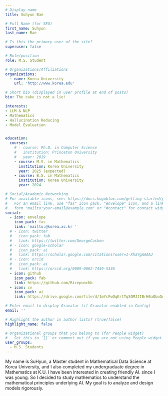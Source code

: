 ```yaml
---
# Display name
title: Suhyun Bae

# Full Name (for SEO)
first_name: Suhyun
last_name: Bae

# Is this the primary user of the site?
superuser: false

# Role/position
role: M.S. Student

# Organizations/Affiliations
organizations:
  - name: Korea University
    url: 'http://www.korea.edu'

# Short bio (displayed in user profile at end of posts)
bio: The cake is not a lie!

interests:
- LLM & NLP
- Mathematics
- Hallucination Reducing
- Model Evaluation


education:
  courses:
    # - course: Ph.D. in Computer Science
    #   institution: Princeton University
    #   year: 2019
    - course: M.S. in Mathematics
      institution: Korea University
      year: 2025 (expected)
    - course: B.S. in Mathematics
      institution: Korea University
      year: 2024

# Social/Academic Networking
# For available icons, see: https://docs.hugoblox.com/getting-started/page-builder/#icons
#   For an email link, use "fas" icon pack, "envelope" icon, and a link in the
#   form "mailto:your-email@example.com" or "#contact" for contact widget.
social:
  - icon: envelope
    icon_pack: fas
    link: 'mailto:@korea.ac.kr '
  # - icon: twitter
  #   icon_pack: fab
  #   link: https://twitter.com/GeorgeCushen
  # - icon: google-scholar
  #   icon_pack: ai
  #   link: https://scholar.google.com/citations?user=I-XhaYgAAAAJ
  # - icon: orcid
  #   icon_pack: ai
  #   link: https://orcid.org/0009-0002-7449-5336
  - icon: github
    icon_pack: fab
    link: https://github.com/Ricepunchb
  - icon: cv
    icon_pack: ai
    link: https://drive.google.com/file/d/1mYcFwOqKrtTqSOMJJIBrH6aQbuQolduD/view?usp=drive_link

# Enter email to display Gravatar (if Gravatar enabled in Config)
email: ''

# Highlight the author in author lists? (true/false)
highlight_name: false

# Organizational groups that you belong to (for People widget)
#   Set this to `[]` or comment out if you are not using People widget.
user_groups:
  - M.S. Students
---
```


<!-- 짧은 자기소개 -->
<!-- 연구분야/주제 관심사 소개 -->
<!-- 그 외의 것/trivia -->

My name is SuHyun, a Master student in Mathematical Data Science at Korea University, and I also completed my undergraduate degree in Mathematics at K.U. 
I have been interested in creating friendly AI. since I was young. So I decided to study mathematics to understand the mathematical principles underlying AI. My goal is to analyze and design models rigorously.
